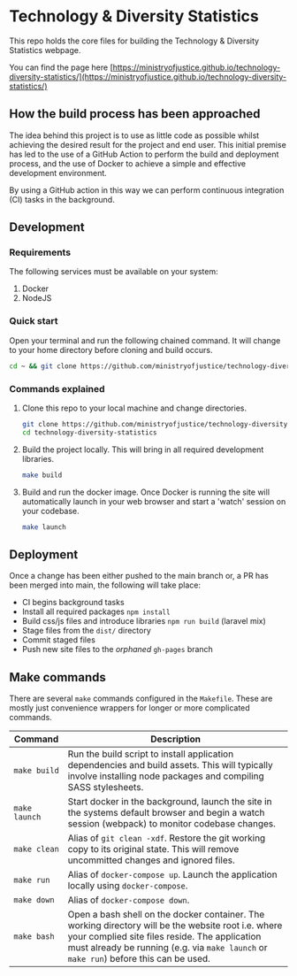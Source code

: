 # Technology & Diversity Statistics

This repo holds the core files for building the Technology & Diversity Statistics webpage. 

You can find the page here [https://ministryofjustice.github.io/technology-diversity-statistics/](https://ministryofjustice.github.io/technology-diversity-statistics/)

## How the build process has been approached

The idea behind this project is to use as little code as possible whilst achieving the desired result for the project and end user. This initial premise has led to the use of a GitHub Action to perform the build and deployment process, and the use of Docker to achieve a simple and effective development environment.

By using a GitHub action in this way we can perform continuous integration (CI) tasks in the background. 

## Development
### Requirements

The following services must be available on your system:

1. Docker
2. NodeJS

### Quick start

Open your terminal and run the following chained command. It will change to your home directory before cloning and build occurs.

```bash
cd ~ && git clone https://github.com/ministryofjustice/technology-diversity-statistics.git && cd technology-diversity-statistics && make build && make launch
```

### Commands explained

1. Clone this repo to your local machine and change directories.
    ```bash
    git clone https://github.com/ministryofjustice/technology-diversity-statistics.git
    cd technology-diversity-statistics
    ```

2. Build the project locally. This will bring in all required development libraries.
    ```bash
    make build
    ```

3. Build and run the docker image. Once Docker is running the site will automatically launch in your web browser and start a 'watch' session on your codebase.
    ```bash
    make launch
    ```

## Deployment

Once a change has been either pushed to the main branch or, a PR has been merged into main, the following will take place:

- CI begins background tasks
- Install all required packages `npm install`
- Build css/js files and introduce libraries `npm run build` (laravel mix)
- Stage files from the `dist/` directory 
- Commit staged files
- Push new site files to the _orphaned_ `gh-pages` branch

## Make commands

There are several `make` commands configured in the `Makefile`. These are mostly just convenience wrappers for longer or more complicated commands.

| Command                   | Description                                                                                                                                                                                                                                   |
| ------------------------- | ----------------------------------------------------------------------------------------------------------------------------------------------------------------------------------------------------------------------------------------------|
| `make build`              | Run the build script to install application dependencies and build assets. This will typically involve installing node packages and compiling SASS stylesheets.                                                                               |
| `make launch`             | Start docker in the background, launch the site in the systems default browser and begin a watch session (webpack) to monitor codebase changes.                                                                                               |
| `make clean`              | Alias of `git clean -xdf`. Restore the git working copy to its original state. This will remove uncommitted changes and ignored files.                                                                                                        |
| `make run`                | Alias of `docker-compose up`. Launch the application locally using `docker-compose`.                                                                                                                                                          |
| `make down`               | Alias of `docker-compose down`.                                                                                                                                                                                                               |
| `make bash`               | Open a bash shell on the docker container. The working directory will be the website root i.e. where your complied site files reside. The application must already be running (e.g. via `make launch` or `make run`) before this can be used. |
